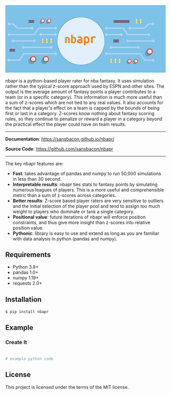 ![nbapr](img/nbapr.png)

nbapr is a python-based player rater for nba fantasy. It uses simulation rather than the typical z-score approach used by ESPN and other sites. The output is the average amount of fantasy points a player contributes to a team (or in a specific category). This information is much more useful than a sum of z-scores which are not tied to any real values. It also accounts for the fact that a player's effect on a team is capped by the bounds of being first or last in a category. Z-scores know nothing about fantasy scoring rules, so they continue to penalize or reward a player in a category beyond the practical effect the player could have on team results.

---

**Documentation**: <a href="https://sansbacon.github.io/nbapr/">https://sansbacon.github.io/nbapr/</a>

**Source Code**: <a href="https://github.com/sansbacon/nbapr" target="_blank">https://github.com/sansbacon/nbapr</a>

---

The key nbapr features are:

* **Fast**: takes advantage of pandas and numpy to run 50,000 simulations in less than 30 second.
* **Interpretable results**: nbapr ties stats to fantasy points by simulating numerous leagues of players. This is a more useful and comprehensible metric than a sum of z-scores across categories.
* **Better results**: Z-score based player raters are very sensitive to outliers and the initial selection of the player pool and tend to assign too much weight to players who dominate or tank a single category. 
* **Positional value**: future iterations of nbapr will enforce position constraints, and thus give more insight than z-scores into relative position value.
* **Pythonic**: library is easy to use and extend as long as you are familiar with data analysis in python (pandas and numpy).


## Requirements

* Python 3.8+
* pandas 1.0+
* numpy 1.19+
* requests 2.0+

## Installation

<div class="termy">

```console
$ pip install nbapr

```

</div>

## Example

### Create It

```python

# example python code

```

## License

This project is licensed under the terms of the MIT license.